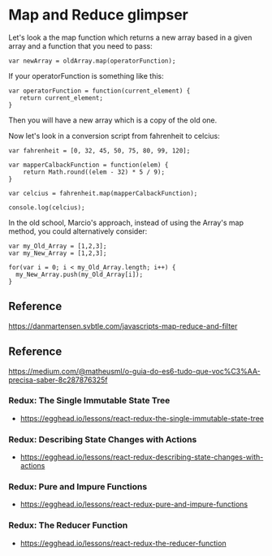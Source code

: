 # Map and Reduce glimpser

Let's look a the map function which returns a new array based in a given array and a function that you need to pass: 

```
var newArray = oldArray.map(operatorFunction); 
```

If your operatorFunction is something like this: 

```
var operatorFunction = function(current_element) { 
   return current_element;
} 

```
Then you will have a new array which is a copy of the old one. 

Now let's look in a conversion script from fahrenheit to celcius: 

```
var fahrenheit = [0, 32, 45, 50, 75, 80, 99, 120];

var mapperCalbackFunction = function(elem) { 
	return Math.round((elem - 32) * 5 / 9);
} 

var celcius = fahrenheit.map(mapperCalbackFunction);

console.log(celcius);

```

In the old school, Marcio's approach, instead of using the Array's map method, you could alternatively consider: 

```
var my_Old_Array = [1,2,3]; 
var my_New_Array = [1,2,3]; 

for(var i = 0; i < my_Old_Array.length; i++) {
  my_New_Array.push(my_Old_Array[i]);
}
```


## Reference

https://danmartensen.svbtle.com/javascripts-map-reduce-and-filter

## Reference 

https://medium.com/@matheusml/o-guia-do-es6-tudo-que-voc%C3%AA-precisa-saber-8c287876325f

### Redux: The Single Immutable State Tree

* https://egghead.io/lessons/react-redux-the-single-immutable-state-tree

### Redux: Describing State Changes with Actions

* https://egghead.io/lessons/react-redux-describing-state-changes-with-actions

### Redux: Pure and Impure Functions

* https://egghead.io/lessons/react-redux-pure-and-impure-functions

### Redux: The Reducer Function

* https://egghead.io/lessons/react-redux-the-reducer-function


